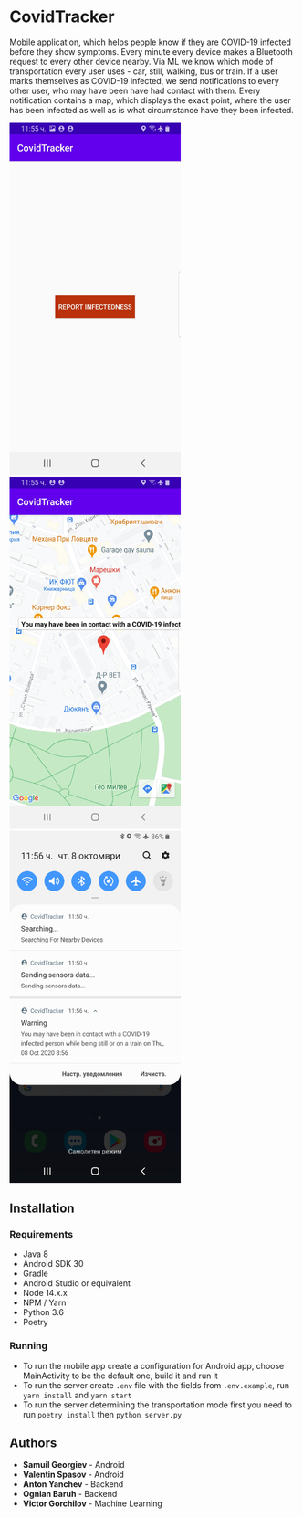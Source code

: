 # CovidTracker

Mobile application, which helps people know if they are COVID-19 infected before they show symptoms. Every minute every device makes a Bluetooth request to every other device nearby. Via ML we know which mode of transportation every user uses - car, still, walking, bus or train. If a user marks themselves as COVID-19 infected, we send notifications to every other user, who may have been have had contact with them. Every notification contains a map, which displays the exact point, where the user has been infected as well as is what circumstance have they been infected.

<img src="./screenshots/main_activity.jpg" alt="main activity" width="300"> <img src="./screenshots/map_activity.jpg" alt="map activity" width="300"> <img src="./screenshots/notification.jpg" alt="notification" width="300">

## Installation

### Requirements

- Java 8
- Android SDK 30
- Gradle
- Android Studio or equivalent
- Node 14.x.x
- NPM / Yarn
- Python 3.6
- Poetry

### Running

- To run the mobile app create a configuration for Android app, choose MainActivity to be the default one, build it and run it
- To run the server create `.env` file with the fields from `.env.example`, run `yarn install` and `yarn start`
- To run the server determining the transportation mode first you need to run `poetry install` then `python server.py`

## Authors

- **Samuil Georgiev** - Android
- **Valentin Spasov** - Android
- **Anton Yanchev** - Backend
- **Ognian Baruh** - Backend
- **Victor Gorchilov** - Machine Learning
